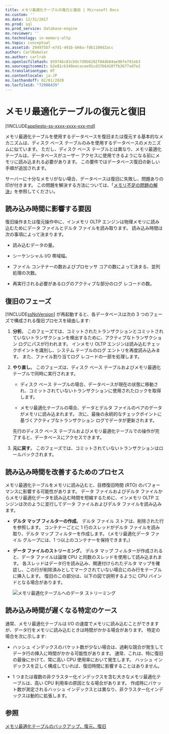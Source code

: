 ```yaml
---
title: メモリ最適化テーブルの復元と復旧 | Microsoft Docs
ms.custom: ''
ms.date: 12/31/2017
ms.prod: sql
ms.prod_service: database-engine
ms.reviewer: ''
ms.technology: in-memory-oltp
ms.topic: conceptual
ms.assetid: 294975b7-e7d1-491b-b66a-fdb1100d2acc
author: CarlRabeler
ms.author: carlrab
ms.openlocfilehash: 03974bc83cb9c7d9b6202f04db84ae96fe791eb3
ms.sourcegitcommit: b2e81cb349eecacee91cd3766410ffb3677ad7e2
ms.translationtype: HT
ms.contentlocale: ja-JP
ms.lasthandoff: 02/01/2020
ms.locfileid: "72908439"
---
```

# <a name="restore-and-recovery-of-memory-optimized-tables"></a>メモリ最適化テーブルの復元と復旧
[!INCLUDE[appliesto-ss-xxxx-xxxx-xxx-md](../../includes/appliesto-ss-xxxx-xxxx-xxx-md.md)]

メモリ最適化テーブルを使用するデータベースを復旧または復元する基本的なメカニズムは、ディスク ベース テーブルのみを使用するデータベースのメカニズムに似ています。 ただし、ディスク ベース テーブルとは異なり、メモリ最適化テーブルは、データベースがユーザー アクセスに使用できるようになる前にメモリに読み込まれる必要があります。 この要件ではデータベース復旧の新しい手順が追加されます。  
  
サーバーに十分なメモリがない場合、データベースは復旧に失敗し、問題ありの印が付きます。 この問題を解決する方法については、「[メモリ不足の問題の解決](resolve-out-of-memory-issues.md)」を参照してください。 
  
## <a name="factors-that-affect-load-time"></a>読み込み時間に影響する要因
復旧操作または復元操作中に、インメモリ OLTP エンジンは物理メモリに読み込むためにデータ ファイルとデルタ ファイルを読み取ります。 読み込み時間は次の事項によって決まります。  
  
-   読み込むデータの量。  
  
-   シーケンシャル I/O 帯域幅。  
  
-   ファイル コンテナーの数およびプロセッサ コアの数によって決まる、並列処理の次数。  
  
-   再実行される必要があるログのアクティブな部分のログ レコードの数。  

## <a name="phases-of-recovery"></a>復旧のフェーズ
[!INCLUDE[ssNoVersion](../../includes/ssnoversion-md.md)] が再起動すると、各データベースは次の 3 つのフェーズで構成される復旧プロセスを経由します:  
  
1.  **分析**。 このフェーズでは、コミットされたトランザクションとコミットされていないトランザクションを検出するために、アクティブなトランザクション ログにパスが行われます。 インメモリ OLTP エンジンは読み込むチェックポイントを識別し、システム テーブルのログ エントリを再度読み込みます。 また、ファイル割り当てログ レコードの一部を処理します。  
  
2.  **やり直し**。 このフェーズは、ディスク ベース テーブルおよびメモリ最適化テーブルで同時に実行されます。  
  
    - ディスク ベース テーブルの場合、データベースが現在の状態に移動され、コミットされていないトランザクションに使用されたロックを取得します。  
  
    - メモリ最適化テーブルの場合、データとデルタ ファイルのペアのデータがメモリに読み込まれます。 次に、最後の永続的なチェックポイントに基づくアクティブなトランザクション ログでデータが更新されます。  
  
    先行のディスク ベース テーブルおよびメモリ最適化テーブルでの操作が完了すると、データベースにアクセスできます。  
  
3.  **元に戻す**。 このフェーズでは、コミットされていないトランザクションはロールバックされます。  

## <a name="process-for-improving-load-time"></a>読み込み時間を改善するためのプロセス
メモリ最適化テーブルをメモリに読み込むと、目標復旧時間 (RTO) のパフォーマンスに影響する可能性があります。 データ ファイルおよびデルタ ファイルからメモリ最適化データを読み込む時間を短縮するために、インメモリ OLTP エンジンは次のように並行してデータ ファイルおよびデルタ ファイルを読み込みます。  
  
-   **デルタ マップ フィルターの作成**。 デルタ ファイル ストアは、削除された行を参照します。 コンテナーごとに 1 行のスレッドがデルタ ファイルを読み取り、デルタ マップ フィルターを作成します。 (メモリ最適化データ ファイル グループには、1 つ以上のコンテナーを保持できます。)  
  
-   **データ ファイルのストリーミング**。 デルタ マップ フィルターが作成されると、データ ファイルは論理 CPU と同数のスレッドを使用して読み込まれます。 各スレッドはデータ行を読み込み、関連付けられたデルタ マップを確認し、この行が削除済みとしてマークされていない場合にのみ行をテーブルに挿入します。 復旧のこの部分は、以下の図で説明するように CPU バインドとなる場合があります。  
  
    ![メモリ最適化テーブルへのデータ ストリーミング](../../relational-databases/in-memory-oltp/media/memory-optimized-tables.gif "メモリ最適化テーブルへのデータ ストリーミング")  
  
## <a name="specific-cases-of-slow-load-times"></a>読み込み時間が遅くなる特定のケース
通常、メモリ最適化テーブルは I/O の速度でメモリに読み込むことができますが、データ行をメモリに読み込むときは時間がかかる場合があります。 特定の場合を次に示します:  
  
-   ハッシュ インデックスのバケット数が少ない場合は、過剰な競合が発生してデータ行の挿入に時間がかかる可能性があります。 通常、これは、特に復旧の最後にかけて、常に高い CPU 使用率において発生します。 ハッシュ インデックスを正しく構成していれば、復旧時間に影響することはありません。  
  
-   1 つまたは複数の非クラスター化インデックスを含む大きなメモリ最適化テーブルは、高い CPU 利用率の原因となる場合があります。 作成時にバケット数が測定されるハッシュ インデックスとは異なり、非クラスター化インデックスは動的に拡張します。  
  
## <a name="see-also"></a>参照  
 [メモリ最適化テーブルのバックアップ、復元、復旧](https://msdn.microsoft.com/library/3f083347-0fbb-4b19-a6fb-1818d545e281)  
  
  
